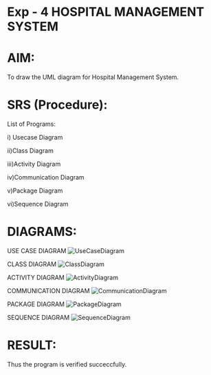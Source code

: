 # Exp - 4 HOSPITAL MANAGEMENT SYSTEM

# AIM:
To draw the UML diagram for Hospital Management System.
# SRS (Procedure):
List of Programs:

i) Usecase Diagram

ii)Class Diagram

iii)Activity Diagram

iv)Communication Diagram

v)Package Diagram

vi)Sequence Diagram

# DIAGRAMS:
USE CASE DIAGRAM
![UseCaseDiagram](https://github.com/user-attachments/assets/75780ab7-1f69-46ca-80eb-f0aecde8dd46)

CLASS DIAGRAM
![ClassDiagram](https://github.com/user-attachments/assets/9530f5ac-fe7e-4033-aba1-42dc18f561eb)

ACTIVITY DIAGRAM
![ActivityDiagram](https://github.com/user-attachments/assets/e026ffc2-5dca-408a-8386-1a41e5a44fbd)

COMMUNICATION DIAGRAM
![CommunicationDiagram](https://github.com/user-attachments/assets/b5a97ecc-57ac-4212-a52e-47000114053d)

PACKAGE DIAGRAM
![PackageDiagram](https://github.com/user-attachments/assets/d3a43717-ee33-466d-ad65-286f10fca616)

SEQUENCE DIAGRAM
![SequenceDiagram](https://github.com/user-attachments/assets/c5f0c40d-5dc9-4b75-b6c4-836bcc003499)


# RESULT:
Thus the program is verified succeccfully.
